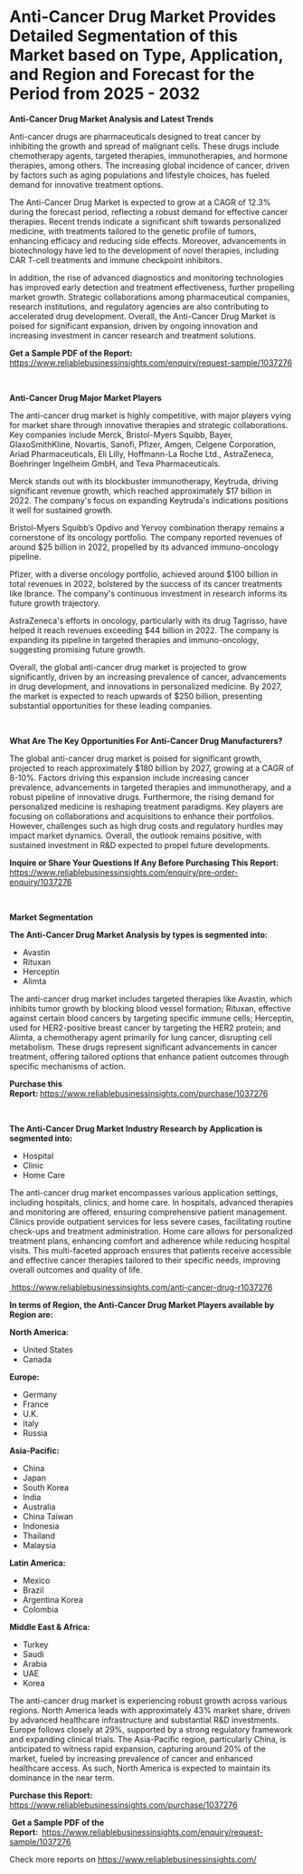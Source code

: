 <p><h1>Anti-Cancer Drug Market Provides Detailed Segmentation of this Market based on Type, Application, and Region and Forecast for the Period from 2025 - 2032</h1></p><p><strong>Anti-Cancer Drug Market Analysis and Latest Trends</strong></p>
<p><p>Anti-cancer drugs are pharmaceuticals designed to treat cancer by inhibiting the growth and spread of malignant cells. These drugs include chemotherapy agents, targeted therapies, immunotherapies, and hormone therapies, among others. The increasing global incidence of cancer, driven by factors such as aging populations and lifestyle choices, has fueled demand for innovative treatment options.</p><p>The Anti-Cancer Drug Market is expected to grow at a CAGR of 12.3% during the forecast period, reflecting a robust demand for effective cancer therapies. Recent trends indicate a significant shift towards personalized medicine, with treatments tailored to the genetic profile of tumors, enhancing efficacy and reducing side effects. Moreover, advancements in biotechnology have led to the development of novel therapies, including CAR T-cell treatments and immune checkpoint inhibitors.</p><p>In addition, the rise of advanced diagnostics and monitoring technologies has improved early detection and treatment effectiveness, further propelling market growth. Strategic collaborations among pharmaceutical companies, research institutions, and regulatory agencies are also contributing to accelerated drug development. Overall, the Anti-Cancer Drug Market is poised for significant expansion, driven by ongoing innovation and increasing investment in cancer research and treatment solutions.</p></p>
<p><strong>Get a Sample PDF of the Report:&nbsp;</strong> <a href="https://www.reliablebusinessinsights.com/enquiry/request-sample/1037276?utm_campaign=3288&utm_medium=2&utm_source=Github&utm_content=ia&utm_term=21032025&utm_id=anti-cancer-drug">https://www.reliablebusinessinsights.com/enquiry/request-sample/1037276</a></p>
<p>&nbsp;</p>
<p><strong>Anti-Cancer Drug Major Market Players</strong></p>
<p><p>The anti-cancer drug market is highly competitive, with major players vying for market share through innovative therapies and strategic collaborations. Key companies include Merck, Bristol-Myers Squibb, Bayer, GlaxoSmithKline, Novartis, Sanofi, Pfizer, Amgen, Celgene Corporation, Ariad Pharmaceuticals, Eli Lilly, Hoffmann-La Roche Ltd., AstraZeneca, Boehringer Ingelheim GmbH, and Teva Pharmaceuticals.</p><p>Merck stands out with its blockbuster immunotherapy, Keytruda, driving significant revenue growth, which reached approximately $17 billion in 2022. The company's focus on expanding Keytruda's indications positions it well for sustained growth.</p><p>Bristol-Myers Squibb’s Opdivo and Yervoy combination therapy remains a cornerstone of its oncology portfolio. The company reported revenues of around $25 billion in 2022, propelled by its advanced immuno-oncology pipeline.</p><p>Pfizer, with a diverse oncology portfolio, achieved around $100 billion in total revenues in 2022, bolstered by the success of its cancer treatments like Ibrance. The company's continuous investment in research informs its future growth trajectory.</p><p>AstraZeneca's efforts in oncology, particularly with its drug Tagrisso, have helped it reach revenues exceeding $44 billion in 2022. The company is expanding its pipeline in targeted therapies and immuno-oncology, suggesting promising future growth.</p><p>Overall, the global anti-cancer drug market is projected to grow significantly, driven by an increasing prevalence of cancer, advancements in drug development, and innovations in personalized medicine. By 2027, the market is expected to reach upwards of $250 billion, presenting substantial opportunities for these leading companies.</p></p>
<p>&nbsp;</p>
<p><strong>What Are The Key Opportunities For Anti-Cancer Drug Manufacturers?</strong></p>
<p><p>The global anti-cancer drug market is poised for significant growth, projected to reach approximately $180 billion by 2027, growing at a CAGR of 8-10%. Factors driving this expansion include increasing cancer prevalence, advancements in targeted therapies and immunotherapy, and a robust pipeline of innovative drugs. Furthermore, the rising demand for personalized medicine is reshaping treatment paradigms. Key players are focusing on collaborations and acquisitions to enhance their portfolios. However, challenges such as high drug costs and regulatory hurdles may impact market dynamics. Overall, the outlook remains positive, with sustained investment in R&D expected to propel future developments.</p></p>
<p><strong>Inquire or Share Your Questions If Any Before Purchasing This Report:</strong> <a href="https://www.reliablebusinessinsights.com/enquiry/pre-order-enquiry/1037276?utm_campaign=3288&utm_medium=2&utm_source=Github&utm_content=ia&utm_term=21032025&utm_id=anti-cancer-drug">https://www.reliablebusinessinsights.com/enquiry/pre-order-enquiry/1037276</a></p>
<p>&nbsp;</p>
<p><strong>Market Segmentation</strong></p>
<p><strong>The Anti-Cancer Drug Market Analysis by types is segmented into:</strong></p>
<p><ul><li>Avastin</li><li>Rituxan</li><li>Herceptin</li><li>Alimta</li></ul></p>
<p><p>The anti-cancer drug market includes targeted therapies like Avastin, which inhibits tumor growth by blocking blood vessel formation; Rituxan, effective against certain blood cancers by targeting specific immune cells; Herceptin, used for HER2-positive breast cancer by targeting the HER2 protein; and Alimta, a chemotherapy agent primarily for lung cancer, disrupting cell metabolism. These drugs represent significant advancements in cancer treatment, offering tailored options that enhance patient outcomes through specific mechanisms of action.</p></p>
<p><strong>Purchase this Report:&nbsp;</strong><a href="https://www.reliablebusinessinsights.com/purchase/1037276?utm_campaign=3288&utm_medium=2&utm_source=Github&utm_content=ia&utm_term=21032025&utm_id=anti-cancer-drug">https://www.reliablebusinessinsights.com/purchase/1037276</a></p>
<p>&nbsp;</p>
<p><strong>The Anti-Cancer Drug Market Industry Research by Application is segmented into:</strong></p>
<p><ul><li>Hospital</li><li>Clinic</li><li>Home Care</li></ul></p>
<p><p>The anti-cancer drug market encompasses various application settings, including hospitals, clinics, and home care. In hospitals, advanced therapies and monitoring are offered, ensuring comprehensive patient management. Clinics provide outpatient services for less severe cases, facilitating routine check-ups and treatment administration. Home care allows for personalized treatment plans, enhancing comfort and adherence while reducing hospital visits. This multi-faceted approach ensures that patients receive accessible and effective cancer therapies tailored to their specific needs, improving overall outcomes and quality of life.</p></p>
<p><a href="https://www.reliablebusinessinsights.com/anti-cancer-drug-r1037276?utm_campaign=3288&utm_medium=2&utm_source=Github&utm_content=ia&utm_term=21032025&utm_id=anti-cancer-drug">&nbsp;https://www.reliablebusinessinsights.com/anti-cancer-drug-r1037276</a></p>
<p><strong>In terms of Region, the Anti-Cancer Drug Market Players available by Region are:</strong></p>
<p>
    <p> <strong> North America: </strong>
        <ul>
            <li>United States</li>
            <li>Canada</li>
        </ul>
        </p> 
    <p> <strong> Europe: </strong>
        <ul>
            <li>Germany</li>
            <li>France</li>
            <li>U.K.</li>
            <li>Italy</li>
            <li>Russia</li>
        </ul>
        </p> 
    <p> <strong> Asia-Pacific: </strong>
        <ul>
            <li>China</li>
            <li>Japan</li>
            <li>South Korea</li>
            <li>India</li>
            <li>Australia</li>
            <li>China Taiwan</li>
            <li>Indonesia</li>
            <li>Thailand</li>
            <li>Malaysia</li>
        </ul>
        </p> 
    <p> <strong> Latin America: </strong>
        <ul>
            <li>Mexico</li>
            <li>Brazil</li>
            <li>Argentina Korea</li>
            <li>Colombia</li>
        </ul>
        </p> 
    <p> <strong> Middle East & Africa: </strong>
        <ul>
            <li>Turkey</li>
            <li>Saudi</li>
            <li>Arabia</li>
            <li>UAE</li>
            <li>Korea</li>
        </ul>
    </p>
    </p>
<p><p>The anti-cancer drug market is experiencing robust growth across various regions. North America leads with approximately 43% market share, driven by advanced healthcare infrastructure and substantial R&D investments. Europe follows closely at 29%, supported by a strong regulatory framework and expanding clinical trials. The Asia-Pacific region, particularly China, is anticipated to witness rapid expansion, capturing around 20% of the market, fueled by increasing prevalence of cancer and enhanced healthcare access. As such, North America is expected to maintain its dominance in the near term.</p></p>
<p><strong>Purchase this Report: </strong><a href="https://www.reliablebusinessinsights.com/purchase/1037276?utm_campaign=3288&utm_medium=2&utm_source=Github&utm_content=ia&utm_term=21032025&utm_id=anti-cancer-drug">https://www.reliablebusinessinsights.com/purchase/1037276</a></p>
<p>&nbsp;<strong>Get a Sample PDF of the Report:&nbsp;&nbsp;</strong><a href="https://www.reliablebusinessinsights.com/enquiry/request-sample/1037276?utm_campaign=3288&utm_medium=2&utm_source=Github&utm_content=ia&utm_term=21032025&utm_id=anti-cancer-drug">https://www.reliablebusinessinsights.com/enquiry/request-sample/1037276</a></p>
<p><strong></strong></p>
<p>Check more reports on <a href="https://www.reliablebusinessinsights.com/?utm_campaign=3288&utm_medium=2&utm_source=Github&utm_content=ia&utm_term=21032025&utm_id=anti-cancer-drug">https://www.reliablebusinessinsights.com/</a></p>